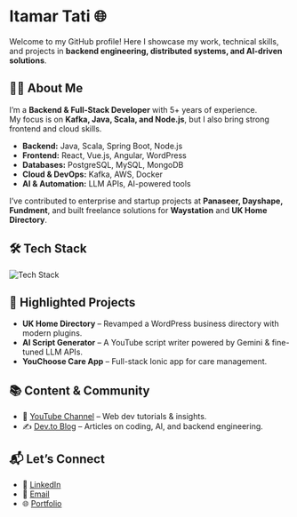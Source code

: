 # **Itamar Tati** 🌐  
Welcome to my GitHub profile! Here I showcase my work, technical skills, and projects in **backend engineering, distributed systems, and AI-driven solutions**.  

## 👨‍💻 **About Me**  
I’m a **Backend & Full-Stack Developer** with 5+ years of experience.  
My focus is on **Kafka, Java, Scala, and Node.js**, but I also bring strong frontend and cloud skills.  

- **Backend:** Java, Scala, Spring Boot, Node.js  
- **Frontend:** React, Vue.js, Angular, WordPress  
- **Databases:** PostgreSQL, MySQL, MongoDB  
- **Cloud & DevOps:** Kafka, AWS, Docker  
- **AI & Automation:** LLM APIs, AI-powered tools  

I’ve contributed to enterprise and startup projects at **Panaseer, Dayshape, Fundment**, and built freelance solutions for **Waystation** and **UK Home Directory**.  

## 🛠 **Tech Stack**  
![Tech Stack](https://skillicons.dev/icons?i=java,scala,nodejs,spring,cs,dotnet,angular,react,vue,js,ts,python,aws,docker,wordpress,mysql,postgres,mongodb,kafka)  

## 📂 **Highlighted Projects**  
- **UK Home Directory** – Revamped a WordPress business directory with modern plugins.  
- **AI Script Generator** – A YouTube script writer powered by Gemini & fine-tuned LLM APIs.  
- **YouChoose Care App** – Full-stack Ionic app for care management.  

## 📚 **Content & Community**  
- 🎥 [YouTube Channel](https://www.youtube.com/@ItamarTati) – Web dev tutorials & insights.  
- ✍️ [Dev.to Blog](https://dev.to/itamartati) – Articles on coding, AI, and backend engineering.  

## 📬 **Let’s Connect**  
- 💼 [LinkedIn](https://www.linkedin.com/in/itamar-tati-51b781243/)  
- 📧 [Email](mailto:itamar.softwaredeveloper@gmail.com)  
- 🌐 [Portfolio](https://itamartati.com)  
